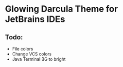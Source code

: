 # Glowing Darcula Theme for JetBrains IDEs

## Todo:

- File colors
- Change VCS colors
- Java Terminal BG to bright
